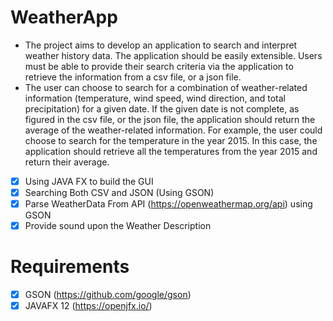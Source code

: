 # WeatherApp
- The project aims to develop an application to search and interpret weather history data. The application should be easily extensible. Users must be able to provide their search criteria via the application to retrieve the information from a csv file, or a json file.
- The user can choose to search for a combination of weather-related information (temperature, wind speed, wind direction, and total precipitation) for a given date. If the given date is not complete, as figured in the csv file, or the json file, the application should return the average of the weather-related information. For example, the user could choose to search for the temperature in the year 2015. In this case, the application should retrieve all the temperatures from the year 2015 and return their average.
- [x] Using JAVA FX to build the GUI
- [x] Searching Both CSV and JSON (Using GSON)
- [x] Parse WeatherData From API (https://openweathermap.org/api) using GSON
- [x] Provide sound upon the Weather Description
# Requirements
- [x] GSON (https://github.com/google/gson)
- [x] JAVAFX 12 (https://openjfx.io/)
